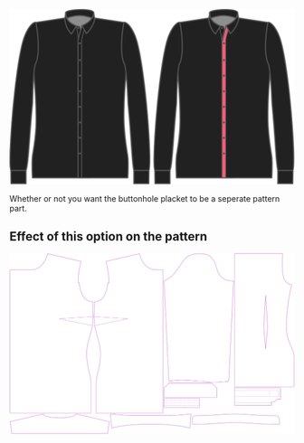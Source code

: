 ![Gorge (Patte de boutonnières) séparée](seperatebuttonholeplacket.svg)

Whether or not you want the buttonhole placket to be a seperate pattern part.


## Effect of this option on the pattern
![This image shows the effect of this option by superimposing several variants that have a different value for this option](simone_seperatebuttonholeplacket_sample.svg "Effect of this option on the pattern")